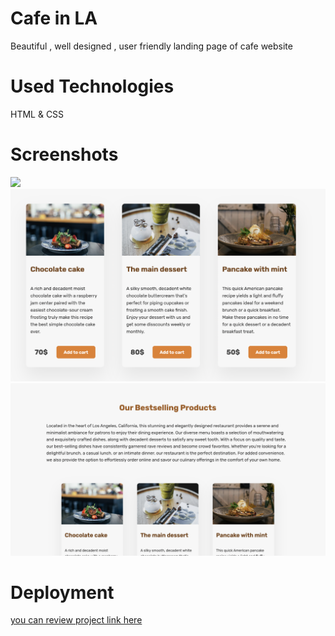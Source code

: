 # Cafe in LA

Beautiful , well designed , user friendly landing page of cafe website


# Used Technologies 

HTML & CSS 

# Screenshots

<img src=cafe-01.png>
<img src=cafe-02.png>
<img src=cafe-03.png>

# Deployment 
 <a href=""> you can review project link here </a>
